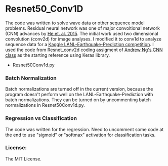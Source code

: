 # Resnet50_Conv1D

The code was written to solve wave data or other sequence model problems. Residual neural network was one of major convoltional network (CNN) advances by [He et. al. 2015](https://arxiv.org/abs/1512.03385). The initial work used two dimensional convolution (conv2d) for image analyses. I modified it to conv1d to analyze sequence data for a [Kaggle LANL-Earthquake-Prediction competition](https://www.kaggle.com/c/LANL-Earthquake-Prediction).  I used the code from Resnet_conv2d coding assigment of [Andrew Ng's CNN class](https://www.coursera.org/learn/convolutional-neural-networks) as the starting reference using Keras library.  

* Resnet50Conv1d.py 

### Batch Normalization
Batch normalizations are turned off in the current version, because the program doesn't perform well on the LANL-Earthquake-Prediction with batch normalizations. They can be turned on by uncommenting batch normalizations in Resnet50Conv1d.py.  

### Regression vs Classification
The code was written for the regression. Need to uncomment some code at the end to use "sigmoid" or "softmax" activation for classification tasks.  

### License:
The MIT License. 
